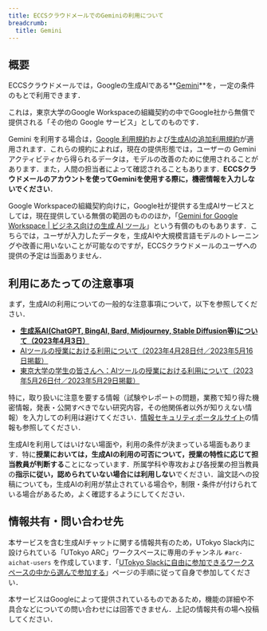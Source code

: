 ```yaml
---
title: ECCSクラウドメールでのGeminiの利用について
breadcrumb:
  title: Gemini
---
```


## 概要

ECCSクラウドメールでは，Googleの生成AIである**[Gemini](https://gemini.google.com/)**を，一定の条件のもとで利用できます．

これは，東京大学のGoogle Workspaceの組織契約の中でGoogle社から無償で提供される「その他の Google サービス」としてのものです．

Gemini を利用する場合は，[Google 利用規約](https://policies.google.com/terms)および[生成AIの追加利用規約](https://policies.google.com/terms/generative-ai)が適用されます．これらの規約によれば，現在の提供形態では，ユーザーの Gemini アクティビティから得られるデータは，モデルの改善のために使用されることがあります．また，人間の担当者によって確認されることもあります．**ECCSクラウドメールのアカウントを使ってGeminiを使用する際に，機密情報を入力しないでください**．

Google Workspaceの組織契約向けに，Google社が提供する生成AIサービスとしては，現在提供している無償の範囲のもののほか，「[Gemini for Google Workspace | ビジネス向けの生成 AI ツール](https://workspace.google.com/intl/ja/solutions/ai/)」という有償のものもあります．こちらでは，ユーザが入力したデータを，生成AIや大規模言語モデルのトレーニングや改善に用いないことが可能なのですが，ECCSクラウドメールのユーザへの提供の予定は当面ありません．

## 利用にあたっての注意事項

まず，生成AIの利用についての一般的な注意事項について，以下を参照してください．

- **[生成系AI(ChatGPT, BingAI, Bard, Midjourney, Stable Diffusion等)について（2023年4月3日）](/docs/20230403-generative-ai)**
- [AIツールの授業における利用について（2023年4月28日付／2023年5月16日掲載）](/docs/ai-tools-in-classes)
- [東京大学の学生の皆さんへ：AIツールの授業における利用について（2023年5月26日付／2023年5月29日掲載）](/docs/ai-tools-in-classes-students)


特に，取り扱いに注意を要する情報（試験やレポートの問題，業務で知り得た機密情報，発表・公開すべきでない研究内容，その他関係者以外が知りえない情報）を入力しての利用は避けてください．[情報セキュリティポータルサイト](https://univtokyo.sharepoint.com/sites/Security/)の情報も参照してください．

生成AIを利用してはいけない場面や，利用の条件が決まっている場面もあります．特に**授業においては，生成AIの利用の可否について，授業の特性に応じて担当教員が判断する**ことになっています．所属学科や専攻および各授業の担当教員の**指示に従い，認められていない場合には利用しない**でください．論文誌への投稿についても，生成AIの利用が禁止されている場合や，制限・条件が付けられている場合があるため，よく確認するようにしてください．


## 情報共有・問い合わせ先

本サービスを含む生成AIチャットに関する情報共有のため，UTokyo Slack内に設けられている「UTokyo ARC」ワークスペースに専用のチャンネル `#arc-aichat-users` を作成しています．「[UTokyo Slackに自由に参加できるワークスペースの中から選んで参加する](/slack/join)」ページの手順に従って自身で参加してください．

本サービスはGoogleによって提供されているものであるため，機能の詳細や不具合などについての問い合わせには回答できません．上記の情報共有の場へ投稿してください．
